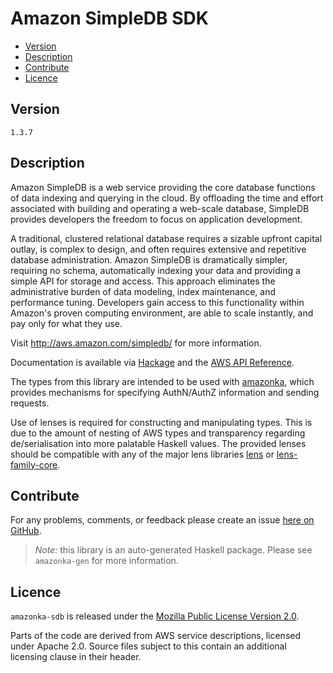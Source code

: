 # Amazon SimpleDB SDK

* [Version](#version)
* [Description](#description)
* [Contribute](#contribute)
* [Licence](#licence)


## Version

`1.3.7`


## Description

Amazon SimpleDB is a web service providing the core database functions
of data indexing and querying in the cloud. By offloading the time and
effort associated with building and operating a web-scale database,
SimpleDB provides developers the freedom to focus on application
development.

A traditional, clustered relational database requires a sizable upfront
capital outlay, is complex to design, and often requires extensive and
repetitive database administration. Amazon SimpleDB is dramatically
simpler, requiring no schema, automatically indexing your data and
providing a simple API for storage and access. This approach eliminates
the administrative burden of data modeling, index maintenance, and
performance tuning. Developers gain access to this functionality within
Amazon\'s proven computing environment, are able to scale instantly, and
pay only for what they use.

Visit <http://aws.amazon.com/simpledb/> for more information.

Documentation is available via [Hackage](http://hackage.haskell.org/package/amazonka-sdb)
and the [AWS API Reference](https://aws.amazon.com/documentation/).

The types from this library are intended to be used with [amazonka](http://hackage.haskell.org/package/amazonka),
which provides mechanisms for specifying AuthN/AuthZ information and sending requests.

Use of lenses is required for constructing and manipulating types.
This is due to the amount of nesting of AWS types and transparency regarding
de/serialisation into more palatable Haskell values.
The provided lenses should be compatible with any of the major lens libraries
[lens](http://hackage.haskell.org/package/lens) or [lens-family-core](http://hackage.haskell.org/package/lens-family-core).

## Contribute

For any problems, comments, or feedback please create an issue [here on GitHub](https://github.com/brendanhay/amazonka/issues).

> _Note:_ this library is an auto-generated Haskell package. Please see `amazonka-gen` for more information.


## Licence

`amazonka-sdb` is released under the [Mozilla Public License Version 2.0](http://www.mozilla.org/MPL/).

Parts of the code are derived from AWS service descriptions, licensed under Apache 2.0.
Source files subject to this contain an additional licensing clause in their header.
